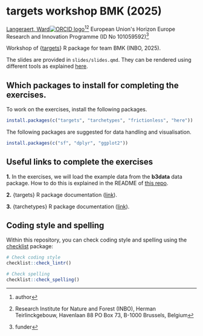 # targets workshop BMK (2025)

[Langeraert, Ward![ORCID logo](https://info.orcid.org/wp-content/uploads/2019/11/orcid_16x16.png)](https://orcid.org/0000-0002-5900-8109)[^aut][^INBO]
European Union's Horizon Europe Research and Innovation Programme (ID No 101059592)[^fnd]

[^fnd]: funder
[^aut]: author
[^INBO]: Research Institute for Nature and Forest (INBO), Herman Teirlinckgebouw, Havenlaan 88 PO Box 73, B-1000 Brussels, Belgium

Workshop of {[targets](https://books.ropensci.org/targets/)} R package for team BMK (INBO, 2025).

The slides are provided in `slides/slides.qmd`.
They can be rendered using different tools as explained [here](https://quarto.org/docs/get-started/hello/rstudio.html#rendering).

## Which packages to install for completing the exercises.

To work on the exercises, install the following packages.

```r
install.packages(c("targets", "tarchetypes", "frictionless", "here"))
```

The following packages are suggested for data handling and visualisation.

```r
install.packages(c("sf", "dplyr", "ggplot2"))
```

## Useful links to complete the exercises

**1.** In the exercises, we will load the example data from the **b3data** data package.
How to do this is explained in the README of [this repo](https://github.com/b-cubed-eu/b3data-scripts).

**2.** {targets} R package documentation ([link](https://docs.ropensci.org/targets/)).

**3.** {tarchetypes} R package documentation ([link](https://docs.ropensci.org/tarchetypes/)).

## Coding style and spelling

Within this repository, you can check coding style and spelling using the [checklist](https://github.com/inbo/checklist) package:

```r
# Check coding style
checklist::check_lintr()

# Check spelling
checklist::check_spelling()
```
